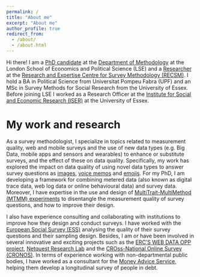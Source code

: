 ```yaml
---
permalink: /
title: "About me"
excerpt: "About me"
author_profile: true
redirect_from: 
  - /about/
  - /about.html
---
```


Hi there! I am a [PhD candidate](http://www.lse.ac.uk/Methodology/People/Research-Students/Oriol-Bosh-Jover/Oriol-Bosch-Jover) at the [Department of Methodology](http://www.lse.ac.uk/Methodology) at the London School of Economics and Political Science (LSE) and a [Researcher](https://www.upf.edu/web/survey/entry/-/-/U91787/adscripcion/oriol-bosch) at the [Research and Expertise Centre for Survey Methodology (RECSM)](https://www.upf.edu/web/survey). I hold a BA in Political Science from Universitat Pompeu Fabra (UPF) and an MSc in Survey Methods for Social Research from the University of Essex. Before joining LSE I worked as a Research Officer at the [Institute for Social and Economic Research (ISER)](https://www.iser.essex.ac.uk/) at the University of Essex.

My work and research
======
As a survey methodologist, I specialize in topics related to measurement quality, web and mobile surveys and the use of new data types (e.g. Big Data, mobile apps and sensors and wearables) to enhance or substitute surveys, and the effect of these on data quality. Specifically, my work has explored the impact on data quality of using novel data types to answer survey questions as [images](https://journals.sagepub.com/doi/abs/10.1177/0894439318791515), [voice memos](https://journals.sagepub.com/doi/abs/10.1177/0894439318810715) and [emojis](https://link.springer.com/article/10.1007/s11135-020-00994-8). For my PhD, I am developing a framework for combining metered data (also known as digital trace data, web log data or online behavioural data) and survey data. Moreover, I have expertise in the use and design of [MultiTrait-MultiMethod (MTMM) experiments](https://journals.sagepub.com/doi/abs/10.1177/0894439317750089) to disentangle the measurement quality of survey questions, and how to improve their design.

I also have experience consulting and collaborating with institutions to improve how they design and conduct surveys. I have worked with the [European Social Survey (ESS)](https://www.europeansocialsurvey.org/) analysing the quality of their survey questions and their sampling design. Besides, I am or have been involved in several innovative and exciting projects such as the [ERC’S WEB DATA OPP project](https://cordis.europa.eu/project/id/849165), [Netquest Research Lab](https://www.netquest.com/netquest-research-lab) and the [CROss-National Online Survey (CRONOS)](https://www.europeansocialsurvey.org/methodology/methodological_research/modes_of_data_collection/cronos.html). In terms of experience working with non-departmental public bodies, I have worked as a consultant for the [Money Advice Service](https://www.moneyadviceservice.org.uk/en), helping them develop a longitudinal survey of people in debt. 

<meta name="twitter:card" content="summary_large_image">
<meta name="twitter:site" content="@orioljbosch">
<meta name="twitter:title" content="Oriol J. Bosch - PhD candidate at the London School of Economics">
<meta name="twitter:description" content="A survey methodologist in the era of Big Data">
<meta name="twitter:image" content="https://orioljbosch.com/images/Twitter card.png">
